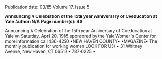 Publication date: 03/85
Volume 17, Issue 5

**Announcing A Celebration of the 15th year Anniversary of Coeducation at Yale**
**Author: N/A**
**Page number(s): 40**

Announcing 
A Celebration of the 15th year Anniversary 
of Coeducation at Yale 
on Saturday, April 20, 1985 
sponsored by the Yale Women's Center 
for more information call 436-4250 
•NEW HAVEN COUNTY• 
•MAGAZINE• 
The monthly publication for 
working women 
LOOK FOR US/ 
• 31 Whitney Avenue, New Haven, CT 06510 • 787-0225 •